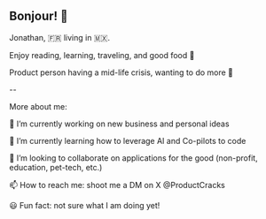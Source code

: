 ## Bonjour! 👋

Jonathan, 🇫🇷 living in 🇲🇽.

Enjoy reading, learning, traveling, and good food 🌮

Product person having a mid-life crisis, wanting to do more 🙏

--

More about me:

🔭 I’m currently working on new business and personal ideas

🌱 I’m currently learning how to leverage AI and Co-pilots to code

👯 I’m looking to collaborate on applications for the good (non-profit, education, pet-tech, etc.)

📫 How to reach me: shoot me a DM on X @ProductCracks

😃 Fun fact: not sure what I am doing yet!
